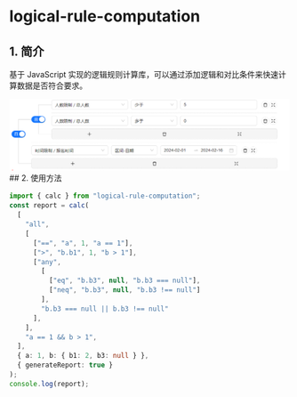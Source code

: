# logical-rule-computation

## 1. 简介

基于 JavaScript 实现的逻辑规则计算库，可以通过添加逻辑和对比条件来快速计算数据是否符合要求。
<div>
  <img src="document/img/preview.png">
<div>
## 2. 使用方法

```typescript
import { calc } from "logical-rule-computation";
const report = calc(
  [
    "all",
    [
      ["==", "a", 1, "a == 1"],
      [">", "b.b1", 1, "b > 1"],
      ["any",
        [
          ["eq", "b.b3", null, "b.b3 === null"],
          ["neq", "b.b3", null, "b.b3 !== null"]
        ],
        "b.b3 === null || b.b3 !== null"
      ],
    ],
    "a == 1 && b > 1",
  ],
  { a: 1, b: { b1: 2, b3: null } },
  { generateReport: true }
);
console.log(report);
```

